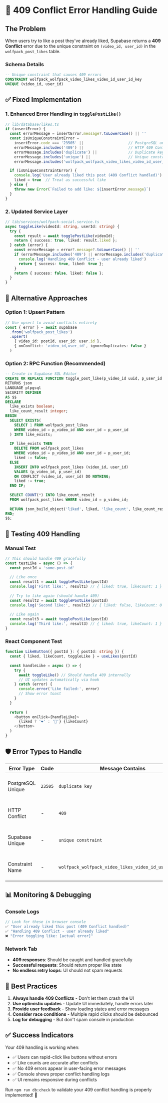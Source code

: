 # 🚨 409 Conflict Error Handling Guide

## The Problem

When users try to like a post they've already liked, Supabase returns a **409 Conflict** error due to the unique constraint on `(video_id, user_id)` in the `wolfpack_post_likes` table.

### Schema Details
```sql
-- Unique constraint that causes 409 errors
CONSTRAINT wolfpack_wolfpack_video_likes_video_id_user_id_key 
UNIQUE (video_id, user_id)
```

## ✅ **Fixed Implementation**

### 1. Enhanced Error Handling in `togglePostLike()`

```typescript
// lib/database/likes.ts
if (insertError) {
  const errorMessage = insertError.message?.toLowerCase() || ''
  const isUniqueConstraintError = 
    insertError.code === '23505' ||                    // PostgreSQL unique violation
    errorMessage.includes('409') ||                    // HTTP 409 Conflict  
    errorMessage.includes('duplicate') ||              // Duplicate key
    errorMessage.includes('unique') ||                 // Unique constraint
    errorMessage.includes('wolfpack_wolfpack_video_likes_video_id_user_id_key') // Specific constraint

  if (isUniqueConstraintError) {
    console.log('User already liked this post (409 Conflict handled)')
    liked = true  // Treat as successful like
  } else {
    throw new Error(`Failed to add like: ${insertError.message}`)
  }
}
```

### 2. Updated Service Layer

```typescript
// lib/services/wolfpack-social.service.ts
async toggleLike(videoId: string, userId: string) {
  try {
    const result = await togglePostLike(videoId);
    return { success: true, liked: result.liked };
  } catch (error) {
    const errorMessage = error?.message?.toLowerCase() || ''
    if (errorMessage.includes('409') || errorMessage.includes('duplicate')) {
      console.log('Handling 409 Conflict - user already liked')
      return { success: true, liked: true };
    }
    return { success: false, liked: false };
  }
}
```

## 🔄 **Alternative Approaches**

### Option 1: Upsert Pattern
```typescript
// Use upsert to avoid conflicts entirely
const { error } = await supabase
  .from('wolfpack_post_likes')
  .upsert(
    { video_id: postId, user_id: user.id },
    { onConflict: 'video_id,user_id', ignoreDuplicates: false }
  )
```

### Option 2: RPC Function (Recommended)
```sql
-- Create in Supabase SQL Editor
CREATE OR REPLACE FUNCTION toggle_post_like(p_video_id uuid, p_user_id uuid)
RETURNS json
LANGUAGE plpgsql
SECURITY DEFINER
AS $$
DECLARE
  like_exists boolean;
  like_count_result integer;
BEGIN
  SELECT EXISTS(
    SELECT 1 FROM wolfpack_post_likes 
    WHERE video_id = p_video_id AND user_id = p_user_id
  ) INTO like_exists;
  
  IF like_exists THEN
    DELETE FROM wolfpack_post_likes 
    WHERE video_id = p_video_id AND user_id = p_user_id;
    liked := false;
  ELSE
    INSERT INTO wolfpack_post_likes (video_id, user_id) 
    VALUES (p_video_id, p_user_id)
    ON CONFLICT (video_id, user_id) DO NOTHING;
    liked := true;
  END IF;
  
  SELECT COUNT(*) INTO like_count_result
  FROM wolfpack_post_likes WHERE video_id = p_video_id;
  
  RETURN json_build_object('liked', liked, 'like_count', like_count_result);
END;
$$;
```

## 🧪 **Testing 409 Handling**

### Manual Test
```typescript
// This should handle 409 gracefully
const testLike = async () => {
  const postId = 'some-post-id'
  
  // Like once
  const result1 = await togglePostLike(postId)
  console.log('First like:', result1) // { liked: true, likeCount: 1 }
  
  // Try to like again (should handle 409)
  const result2 = await togglePostLike(postId) 
  console.log('Second like:', result2) // { liked: false, likeCount: 0 } (unlike)
  
  // Like again
  const result3 = await togglePostLike(postId)
  console.log('Third like:', result3) // { liked: true, likeCount: 1 }
}
```

### React Component Test
```typescript
function LikeButton({ postId }: { postId: string }) {
  const { liked, likeCount, toggleLike } = useLikes(postId)
  
  const handleLike = async () => {
    try {
      await toggleLike() // Should handle 409 internally
      // UI updates automatically via hook
    } catch (error) {
      console.error('Like failed:', error)
      // Show error toast
    }
  }
  
  return (
    <button onClick={handleLike}>
      {liked ? '❤️' : '🤍'} {likeCount}
    </button>
  )
}
```

## 🛡️ **Error Types to Handle**

| Error Type | Code | Message Contains | Action |
|------------|------|------------------|--------|
| PostgreSQL Unique | `23505` | `duplicate key` | Treat as already liked |
| HTTP Conflict | - | `409` | Treat as already liked |
| Supabase Unique | - | `unique constraint` | Treat as already liked |
| Constraint Name | - | `wolfpack_wolfpack_video_likes_video_id_user_id_key` | Treat as already liked |

## 📊 **Monitoring & Debugging**

### Console Logs
```typescript
// Look for these in browser console
✅ "User already liked this post (409 Conflict handled)"
✅ "Handling 409 Conflict - user already liked"
❌ "Error toggling like: [actual error]"
```

### Network Tab
- **409 responses**: Should be caught and handled gracefully
- **Successful requests**: Should return proper like state
- **No endless retry loops**: UI should not spam requests

## 🎯 **Best Practices**

1. **Always handle 409 Conflicts** - Don't let them crash the UI
2. **Use optimistic updates** - Update UI immediately, handle errors later
3. **Provide user feedback** - Show loading states and error messages
4. **Consider race conditions** - Multiple rapid clicks should be debounced
5. **Log for debugging** - But don't spam console in production

## ✅ **Success Indicators**

Your 409 handling is working when:
- ✅ Users can rapid-click like buttons without errors
- ✅ Like counts are accurate after conflicts
- ✅ No 409 errors appear in user-facing error messages
- ✅ Console shows proper conflict handling logs
- ✅ UI remains responsive during conflicts

Run `npm run db:check` to validate your 409 conflict handling is properly implemented! 🚀